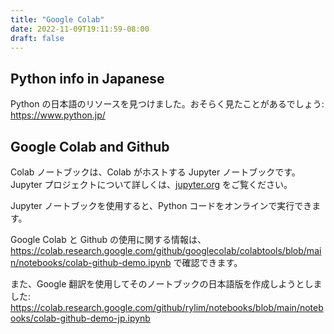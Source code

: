 ```yaml
---
title: "Google Colab"
date: 2022-11-09T19:11:59-08:00
draft: false
---
```


## Python info in Japanese

Python の日本語のリソースを見つけました。おそらく見たことがあるでしょう: https://www.python.jp/

## Google Colab and Github

Colab ノートブックは、Colab がホストする Jupyter ノートブックです。 Jupyter プロジェクトについて詳しくは、[jupyter.org](https://jupyter.org/) をご覧ください。

Jupyter ノートブックを使用すると、Python コードをオンラインで実行できます。

Google Colab と Github の使用に関する情報は、<https://colab.research.google.com/github/googlecolab/colabtools/blob/main/notebooks/colab-github-demo.ipynb> で確認できます。

また、Google 翻訳を使用してそのノートブックの日本語版を作成しようとしました: <https://colab.research.google.com/github/rylim/notebooks/blob/main/notebooks/colab-github-demo-jp.ipynb>